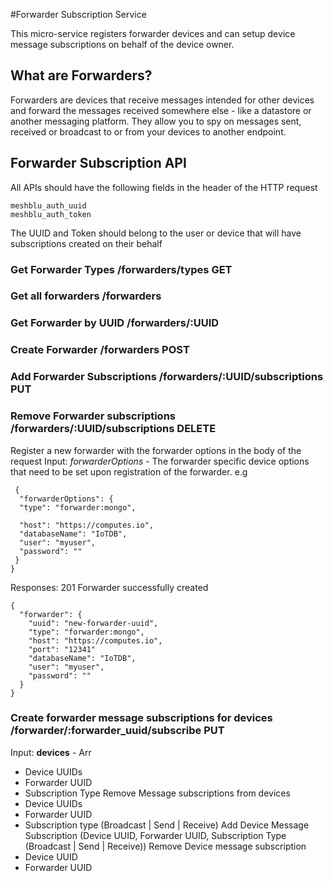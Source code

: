 #Forwarder Subscription Service

This micro-service registers forwarder devices and can setup device message subscriptions on
behalf of the device owner.

## What are Forwarders?
Forwarders are devices that receive messages intended for other devices and forward the messages received
somewhere else - like a datastore or another messaging platform. They allow you to spy on messages sent, received or broadcast to or from your devices to another endpoint.

## Forwarder Subscription API
All APIs should have the following fields in the header of the HTTP request
````
meshblu_auth_uuid
meshblu_auth_token
````
The UUID and Token should belong to the user or device that will have subscriptions created on their behalf
### Get Forwarder Types /forwarders/types GET
### Get all forwarders /forwarders
### Get Forwarder by UUID /forwarders/:UUID
### Create Forwarder /forwarders POST
### Add Forwarder Subscriptions /forwarders/:UUID/subscriptions PUT
### Remove Forwarder subscriptions /forwarders/:UUID/subscriptions DELETE

Register a new forwarder with the forwarder options in the body of the request
Input:
_forwarderOptions_ - The forwarder specific device options that need to be set upon registration of the forwarder.
 e.g
````
 {
  "forwarderOptions": {
  "type": "forwarder:mongo",

  "host": "https://computes.io",
  "databaseName": "IoTDB",
  "user": "myuser",
  "password": ""
 }
}
````
Responses:
201 Forwarder successfully created
````
{
  "forwarder": {
    "uuid": "new-forwarder-uuid",
    "type": "forwarder:mongo",
    "host": "https://computes.io",
    "port": "12341"
    "databaseName": "IoTDB",
    "user": "myuser",
    "password": ""
  }
}
````

### Create forwarder message subscriptions for devices /forwarder/:forwarder_uuid/subscribe PUT
Input:
__devices__ - Arr
  - Device UUIDs
  - Forwarder UUID
  - Subscription Type
Remove Message subscriptions from devices
  - Device UUIDs
  - Forwarder UUID
  - Subscription type (Broadcast | Send | Receive)
Add Device Message Subscription (Device UUID, Forwarder UUID, Subscription Type (Broadcast | Send | Receive))
Remove Device message subscription
  - Device UUID
  - Forwarder UUID
